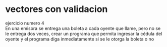 # vectores con validacion 

ejercicio numero 4 </br>
En una emisora se entrega una boleta a cada oyente que llame, pero no se le entrega dos veces, crear un programa que permita ingresar
la cédula del oyente y el programa diga inmediatamente si se le otorga la boleta o no


